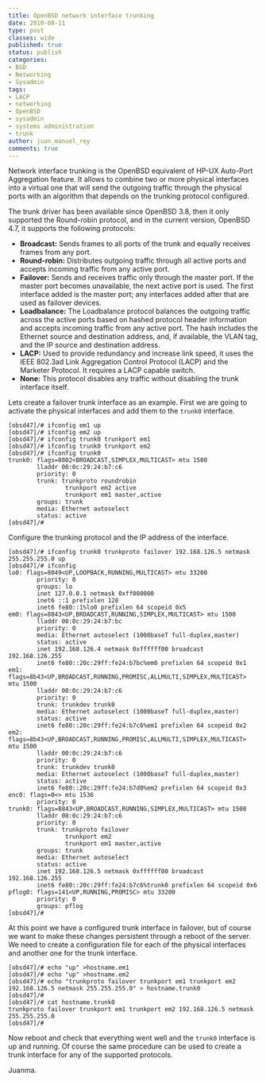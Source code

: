 ```yaml
---
title: OpenBSD network interface trunking
date: 2010-08-11
type: post
classes: wide
published: true
status: publish
categories:
- BSD
- Networking
- Sysadmin
tags:
- LACP
- networking
- OpenBSD
- sysadmin
- systems administration
- trunk
author: juan_manuel_rey
comments: true
---
```


Network interface trunking is the OpenBSD equivalent of HP-UX Auto-Port Aggregation feature. It allows to combine two or more physical interfaces into a virtual one that will send the outgoing traffic through the physical ports with an algorithm that depends on the trunking protocol configured.

The trunk driver has been available since OpenBSD 3.8, then it only supported the Round-robin protocol, and in the current version, OpenBSD 4.7, it supports the following protocols:

- **Broadcast:** Sends frames to all ports of the trunk and equally receives frames from any port.
- **Round-robin:** Distributes outgoing traffic through all active ports and accepts incoming traffic from any active port.
- **Failover:** Sends and receives traffic only through the master port. If the master port becomes unavailable, the next active port is used. The first interface added is the master port; any interfaces added after that are used as failover devices.
- **Loadbalance:** The Loadbalance protocol balances the outgoing traffic across the active ports based on hashed protocol header information and accepts incoming traffic from any active port. The hash includes the Ethernet source and destination address, and, if available, the VLAN tag, and the IP source and destination address.
- **LACP:** Used to provide redundancy and increase link speed, it uses the IEEE 802.3ad Link Aggregation Control Protocol (LACP) and the Marketer Protocol. It requires a LACP capable switch.
- **None:** This protocol disables any traffic without disabling the trunk interface itself.

Lets create a failover trunk interface as an example. First we are going to activate the physical interfaces and add them to the `trunk0` interface.

```text
[obsd47]/# ifconfig em1 up
[obsd47]/# ifconfig em2 up
[obsd47]/# ifconfig trunk0 trunkport em1
[obsd47]/# ifconfig trunk0 trunkport em2
[obsd47]/# ifconfig trunk0
trunk0: flags=8802<BROADCAST,SIMPLEX,MULTICAST> mtu 1500
        lladdr 00:0c:29:24:b7:c6
        priority: 0
        trunk: trunkproto roundrobin
                trunkport em2 active
                trunkport em1 master,active
        groups: trunk
        media: Ethernet autoselect
        status: active
[obsd47]/#
```

Configure the trunking protocol and the IP address of the interface.

```text
[obsd47]/# ifconfig trunk0 trunkproto failover 192.168.126.5 netmask 255.255.255.0 up
[obsd47]/# ifconfig
lo0: flags=8049<UP,LOOPBACK,RUNNING,MULTICAST> mtu 33200
        priority: 0
        groups: lo
        inet 127.0.0.1 netmask 0xff000000
        inet6 ::1 prefixlen 128
        inet6 fe80::1%lo0 prefixlen 64 scopeid 0x5
em0: flags=8843<UP,BROADCAST,RUNNING,SIMPLEX,MULTICAST> mtu 1500
        lladdr 00:0c:29:24:b7:bc
        priority: 0
        media: Ethernet autoselect (1000baseT full-duplex,master)
        status: active
        inet 192.168.126.4 netmask 0xffffff00 broadcast 192.168.126.255
        inet6 fe80::20c:29ff:fe24:b7bc%em0 prefixlen 64 scopeid 0x1
em1: flags=8b43<UP,BROADCAST,RUNNING,PROMISC,ALLMULTI,SIMPLEX,MULTICAST> mtu 1500
        lladdr 00:0c:29:24:b7:c6
        priority: 0
        trunk: trunkdev trunk0
        media: Ethernet autoselect (1000baseT full-duplex,master)
        status: active
        inet6 fe80::20c:29ff:fe24:b7c6%em1 prefixlen 64 scopeid 0x2
em2: flags=8b43<UP,BROADCAST,RUNNING,PROMISC,ALLMULTI,SIMPLEX,MULTICAST> mtu 1500
        lladdr 00:0c:29:24:b7:c6
        priority: 0
        trunk: trunkdev trunk0
        media: Ethernet autoselect (1000baseT full-duplex,master)
        status: active
        inet6 fe80::20c:29ff:fe24:b7d0%em2 prefixlen 64 scopeid 0x3
enc0: flags=0<> mtu 1536
        priority: 0
trunk0: flags=8843<UP,BROADCAST,RUNNING,SIMPLEX,MULTICAST> mtu 1500
        lladdr 00:0c:29:24:b7:c6
        priority: 0
        trunk: trunkproto failover
                trunkport em2
                trunkport em1 master,active
        groups: trunk
        media: Ethernet autoselect
        status: active
        inet 192.168.126.5 netmask 0xffffff00 broadcast 192.168.126.255
        inet6 fe80::20c:29ff:fe24:b7c6%trunk0 prefixlen 64 scopeid 0x6
pflog0: flags=141<UP,RUNNING,PROMISC> mtu 33200
        priority: 0
        groups: pflog
[obsd47]/#
```

At this point we have a configured trunk interface in failover, but of course we want to make these changes persistent through a reboot of the server. We need to create a configuration file for each of the physical interfaces and another one for the trunk interface.

```text
[obsd47]/# echo "up" >hostname.em1
[obsd47]/# echo "up" >hostname.em2
[obsd47]/# echo "trunkproto failover trunkport em1 trunkport em2 192.168.126.5 netmask 255.255.255.0" > hostname.trunk0
[obsd47]/#
[obsd47]/# cat hostname.trunk0
trunkproto failover trunkport em1 trunkport em2 192.168.126.5 netmask 255.255.255.0
[obsd47]/#
```

Now reboot and check that everything went well and the `trunk0` interface is up and running. Of course the same procedure can be used to create a trunk interface for any of the supported protocols.

Juanma.
